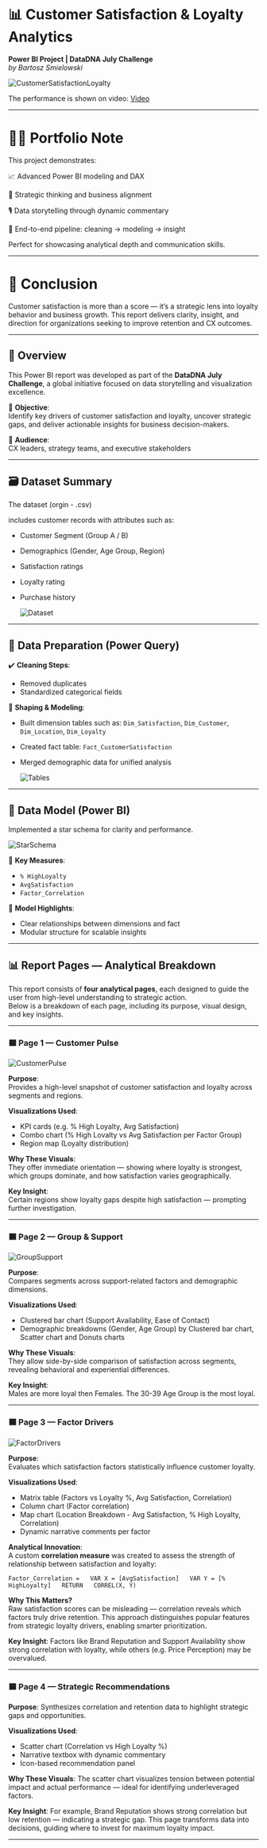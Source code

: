 # 📊 Customer Satisfaction & Loyalty Analytics  
**Power BI Project | DataDNA July Challenge**  
_by Bartosz Smielowski_  

![CustomerSatisfactionLoyalty](https://github.com/bartoszsmielowski/PowerBI_CustomerSatisfactionAndLoyalty_DataDNA_JulyCallenge/blob/main/003%20Multimedia/CustomerSatisfactionAndLoyalty_PagesView.png)  

The performance is shown on video:
[Video](https://www.awesomescreenshot.com/video/42052588?key=41fbf4e04cc637eb33b4e349a3529ae5)

---

# 🧑‍💼 Portfolio Note
This project demonstrates:

📈 Advanced Power BI modeling and DAX

🧠 Strategic thinking and business alignment

🎙️ Data storytelling through dynamic commentary

🧼 End-to-end pipeline: cleaning → modeling → insight

Perfect for showcasing analytical depth and communication skills.  

---  

# 🏁 Conclusion  
Customer satisfaction is more than a score — it’s a strategic lens into loyalty behavior and business growth. 
This report delivers clarity, insight, and direction for organizations seeking to improve retention and CX outcomes.

---  

## 🧭 Overview

This Power BI report was developed as part of the **DataDNA July Challenge**, a global initiative focused on data storytelling and visualization excellence.

🎯 **Objective**:  
Identify key drivers of customer satisfaction and loyalty, uncover strategic gaps, and deliver actionable insights for business decision-makers.

👥 **Audience**:  
CX leaders, strategy teams, and executive stakeholders

---

## 🗃️ Dataset Summary

The dataset (orgin - .csv)   

includes customer records with attributes such as:

- Customer Segment (Group A / B)  
- Demographics (Gender, Age Group, Region)  
- Satisfaction ratings  
- Loyalty rating 
- Purchase history

  ![Dataset](https://github.com/bartoszsmielowski/PowerBI_CustomerSatisfactionAndLoyalty_DataDNA_JulyCallenge/blob/main/003%20Multimedia/Dataset_View.png)

---

## 🧼 Data Preparation (Power Query)

✔️ **Cleaning Steps**:
- Removed duplicates  
- Standardized categorical fields   

🔧 **Shaping & Modeling**:
- Built dimension tables such as: `Dim_Satisfaction`, `Dim_Customer`, `Dim_Location`, `Dim_Loyalty`  
- Created fact table: `Fact_CustomerSatisfaction`  
- Merged demographic data for unified analysis

  ![Tables](https://github.com/bartoszsmielowski/PowerBI_CustomerSatisfactionAndLoyalty_DataDNA_JulyCallenge/blob/main/003%20Multimedia/Tables_PowerQuery.png)

---

## 🧩 Data Model (Power BI)

Implemented a star schema for clarity and performance.  

![StarSchema](https://github.com/bartoszsmielowski/PowerBI_CustomerSatisfactionAndLoyalty_DataDNA_JulyCallenge/blob/main/003%20Multimedia/StarSchema.png)

🔗 **Key Measures**:
- `% HighLoyalty`  
- `AvgSatisfaction`  
- `Factor_Correlation`  

📐 **Model Highlights**:
- Clear relationships between dimensions and fact  
- Modular structure for scalable insights

---

## 📊 Report Pages — Analytical Breakdown

This report consists of **four analytical pages**, each designed to guide the user from high-level understanding to strategic action.  
Below is a breakdown of each page, including its purpose, visual design, and key insights.

---

### 🟦 Page 1 — Customer Pulse

  ![CustomerPulse](https://github.com/bartoszsmielowski/PowerBI_CustomerSatisfactionAndLoyalty_DataDNA_JulyCallenge/blob/main/003%20Multimedia/CustomerPulse_PageView.png)

**Purpose**:  
Provides a high-level snapshot of customer satisfaction and loyalty across segments and regions.

**Visualizations Used**:  
- KPI cards (e.g. % High Loyalty, Avg Satisfaction)  
- Combo chart (% High Lovalty vs Avg Satisfaction per Factor Group) 
- Region map (Loyalty distribution)

**Why These Visuals**:  
They offer immediate orientation — showing where loyalty is strongest, which groups dominate, and how satisfaction varies geographically.

**Key Insight**:  
Certain regions show loyalty gaps despite high satisfaction — prompting further investigation.

---

### 🟦 Page 2 — Group & Support  

![GroupSupport](https://github.com/bartoszsmielowski/PowerBI_CustomerSatisfactionAndLoyalty_DataDNA_JulyCallenge/blob/main/003%20Multimedia/GroupSupport_PageView.png)

**Purpose**:  
Compares segments across support-related factors and demographic dimensions.

**Visualizations Used**:  
- Clustered bar chart (Support Availability, Ease of Contact)  
- Demographic breakdowns (Gender, Age Group) by Clustered bar chart, Scatter chart and Donuts charts

**Why These Visuals**:  
They allow side-by-side comparison of satisfaction across segments, revealing behavioral and experiential differences.

**Key Insight**:  
Males are more loyal then Females. The 30-39 Age Group is the most loyal.

---

### 🟦 Page 3 — Factor Drivers  

![FactorDrivers](https://github.com/bartoszsmielowski/PowerBI_CustomerSatisfactionAndLoyalty_DataDNA_JulyCallenge/blob/main/003%20Multimedia/FactorDrivers_PageView.png)

**Purpose**:  
Evaluates which satisfaction factors statistically influence customer loyalty.

**Visualizations Used**:  
- Matrix table (Factors vs Loyalty %, Avg Satisfaction, Correlation)
- Column chart (Factor correlation)
- Map chart (Location Breakdown - Avg Satisfaction, % High Loyalty, Correlation)
- Dynamic narrative comments per factor

**Analytical Innovation**:  
A custom **correlation measure** was created to assess the strength of relationship between satisfaction and loyalty:  

`Factor_Correlation =  
VAR X = [AvgSatisfaction]  
VAR Y = [% HighLoyalty]  
RETURN  
CORREL(X, Y)`  

**Why This Matters?**  
Raw satisfaction scores can be misleading — correlation reveals which factors truly drive retention. This approach distinguishes popular features from strategic loyalty drivers, enabling smarter prioritization.

**Key Insight**: Factors like Brand Reputation and Support Availability show strong correlation with loyalty, while others (e.g. Price Perception) may be overvalued.  

---  
  
### 🟦 Page 4 — Strategic Recommendations  

**Purpose**:
Synthesizes correlation and retention data to highlight strategic gaps and opportunities.

**Visualizations Used**:
- Scatter chart (Correlation vs High Loyalty %)
- Narrative textbox with dynamic commentary
- Icon-based recommendation panel

**Why These Visuals**: 
The scatter chart visualizes tension between potential impact and actual performance — ideal for identifying underleveraged factors.

**Key Insight**: 
For example, Brand Reputation shows strong correlation but low retention — indicating a strategic gap. This page transforms data into decisions, guiding where to invest for maximum loyalty impact.
  
---


